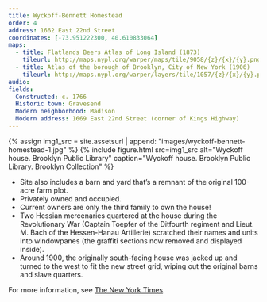 ```yaml
---
title: Wyckoff-Bennett Homestead
order: 4
address: 1662 East 22nd Street
coordinates: [-73.951222300, 40.610833064]
maps:
  - title: Flatlands Beers Atlas of Long Island (1873)
    tileurl: http://maps.nypl.org/warper/maps/tile/9058/{z}/{x}/{y}.png
  - title: Atlas of the borough of Brooklyn, City of New York (1906)
    tileurl: http://maps.nypl.org/warper/layers/tile/1057/{z}/{x}/{y}.png
audio:
fields:
  Constructed: c. 1766
  Historic town: Gravesend
  Modern neighborhood: Madison
  Modern address: 1669 East 22nd Street (corner of Kings Highway)
---
```


{% assign img1_src = site.assetsurl | append: "images/wyckoff-bennett-homestead-1.jpg" %}
{% include figure.html src=img1_src alt="Wyckoff house. Brooklyn Public Library" caption="Wyckoff house. Brooklyn Public Library. Brooklyn Collection" %}

- Site also includes a barn and yard that’s a remnant of the original 100-acre farm plot.
- Privately owned and occupied.
- Current owners are only the third family to own the house!
- Two Hessian mercenaries quartered at the house during the Revolutionary War (Captain Toepfer of the Ditfourth regiment and Lieut. M. Bach of the Hessen-Hanau Artillerie) scratched their names and units into windowpanes (the graffiti sections now removed and displayed inside).
- Around 1900, the originally south-facing house was jacked up and turned to the west to fit the new street grid, wiping out the original barns and slave quarters.

For more information, see [The New York Times](https://www.nytimes.com/2010/01/31/nyregion/31house.html).
